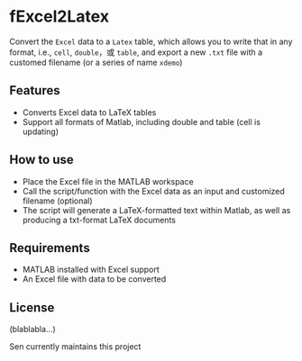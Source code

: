 # fExcel2Latex

Convert the `Excel` data to a `Latex` table,
which allows you to write that in any format, i.e., `cell`, `double`，或 `table`, and export a new `.txt` file with a customed filename (or a series of name `xdemo`)

## Features

- Converts Excel data to LaTeX tables
- Support all formats of Matlab, including double and table (cell is updating)

## How to use

- Place the Excel file in the MATLAB workspace
- Call the script/function with the Excel data as an input and customized filename (optional)
- The script will generate a LaTeX-formatted text within Matlab, as well as producing a txt-format LaTeX documents

## Requirements

- MATLAB installed with Excel support
- An Excel file with data to be converted

## License

(blablabla...)

Sen currently maintains this project
